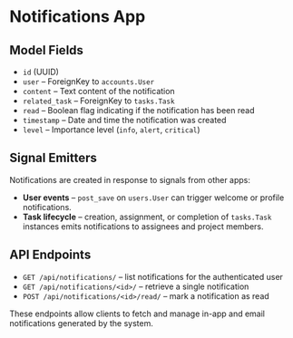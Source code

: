 # Notifications App

## Model Fields
- `id` (UUID)
- `user` – ForeignKey to `accounts.User`
- `content` – Text content of the notification
- `related_task` – ForeignKey to `tasks.Task`
- `read` – Boolean flag indicating if the notification has been read
- `timestamp` – Date and time the notification was created
- `level` – Importance level (`info`, `alert`, `critical`)

## Signal Emitters
Notifications are created in response to signals from other apps:
- **User events** – `post_save` on `users.User` can trigger welcome or profile notifications.
- **Task lifecycle** – creation, assignment, or completion of `tasks.Task` instances emits notifications to assignees and project members.

## API Endpoints
- `GET /api/notifications/` – list notifications for the authenticated user
- `GET /api/notifications/<id>/` – retrieve a single notification
- `POST /api/notifications/<id>/read/` – mark a notification as read

These endpoints allow clients to fetch and manage in-app and email notifications generated by the system.
